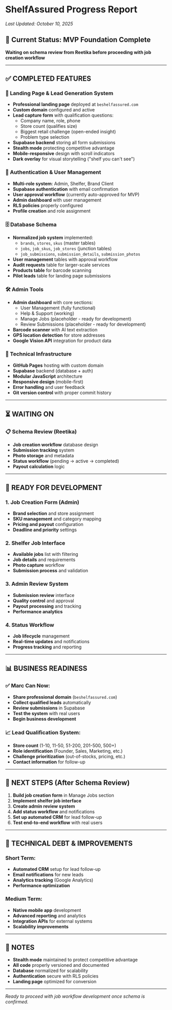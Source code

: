 # ShelfAssured Progress Report
*Last Updated: October 10, 2025*

## 🎯 Current Status: MVP Foundation Complete
**Waiting on schema review from Reetika before proceeding with job creation workflow**

---

## ✅ COMPLETED FEATURES

### 🚀 Landing Page & Lead Generation System
- **Professional landing page** deployed at `beshelfassured.com`
- **Custom domain** configured and active
- **Lead capture form** with qualification questions:
  - Company name, role, phone
  - Store count (qualifies size)
  - Biggest retail challenge (open-ended insight)
  - Problem type selection
- **Supabase backend** storing all form submissions
- **Stealth mode** protecting competitive advantage
- **Mobile-responsive** design with scroll indicators
- **Dark overlay** for visual storytelling ("shelf you can't see")

### 🔐 Authentication & User Management
- **Multi-role system**: Admin, Shelfer, Brand Client
- **Supabase authentication** with email confirmation
- **User approval workflow** (currently auto-approved for MVP)
- **Admin dashboard** with user management
- **RLS policies** properly configured
- **Profile creation** and role assignment

### 🗄️ Database Schema
- **Normalized job system** implemented:
  - `brands`, `stores`, `skus` (master tables)
  - `jobs`, `job_skus`, `job_stores` (junction tables)
  - `job_submissions`, `submission_details`, `submission_photos`
- **User management** tables with approval workflow
- **Audit requests** table for larger-scale services
- **Products table** for barcode scanning
- **Pilot leads** table for landing page submissions

### 🛠️ Admin Tools
- **Admin dashboard** with core sections:
  - User Management (fully functional)
  - Help & Support (working)
  - Manage Jobs (placeholder - ready for development)
  - Review Submissions (placeholder - ready for development)
- **Barcode scanner** with AI text extraction
- **GPS location detection** for store addresses
- **Google Vision API** integration for product data

### 📱 Technical Infrastructure
- **GitHub Pages** hosting with custom domain
- **Supabase** backend (database + auth)
- **Modular JavaScript** architecture
- **Responsive design** (mobile-first)
- **Error handling** and user feedback
- **Git version control** with proper commit history

---

## ⏳ WAITING ON

### 📋 Schema Review (Reetika)
- **Job creation workflow** database design
- **Submission tracking** system
- **Photo storage** and metadata
- **Status workflow** (pending → active → completed)
- **Payout calculation** logic

---

## 🚀 READY FOR DEVELOPMENT

### 1. Job Creation Form (Admin)
- **Brand selection** and store assignment
- **SKU management** and category mapping
- **Pricing and payout** configuration
- **Deadline and priority** settings

### 2. Shelfer Job Interface
- **Available jobs** list with filtering
- **Job details** and requirements
- **Photo capture** workflow
- **Submission process** and validation

### 3. Admin Review System
- **Submission review** interface
- **Quality control** and approval
- **Payout processing** and tracking
- **Performance analytics**

### 4. Status Workflow
- **Job lifecycle** management
- **Real-time updates** and notifications
- **Progress tracking** and reporting

---

## 📊 BUSINESS READINESS

### ✅ Marc Can Now:
- **Share professional domain** (`beshelfassured.com`)
- **Collect qualified leads** automatically
- **Review submissions** in Supabase
- **Test the system** with real users
- **Begin business development**

### 📈 Lead Qualification System:
- **Store count** (1-10, 11-50, 51-200, 201-500, 500+)
- **Role identification** (Founder, Sales, Marketing, etc.)
- **Challenge prioritization** (out-of-stocks, pricing, etc.)
- **Contact information** for follow-up

---

## 🎯 NEXT STEPS (After Schema Review)

1. **Build job creation form** in Manage Jobs section
2. **Implement shelfer job interface** 
3. **Create admin review system**
4. **Add status workflow** and notifications
5. **Set up automated CRM** for lead follow-up
6. **Test end-to-end workflow** with real users

---

## 🔧 TECHNICAL DEBT & IMPROVEMENTS

### Short Term:
- **Automated CRM** setup for lead follow-up
- **Email notifications** for new leads
- **Analytics tracking** (Google Analytics)
- **Performance optimization**

### Medium Term:
- **Native mobile app** development
- **Advanced reporting** and analytics
- **Integration APIs** for external systems
- **Scalability improvements**

---

## 📝 NOTES

- **Stealth mode** maintained to protect competitive advantage
- **All code** properly versioned and documented
- **Database** normalized for scalability
- **Authentication** secure with RLS policies
- **Landing page** optimized for conversion

---

*Ready to proceed with job workflow development once schema is confirmed.*